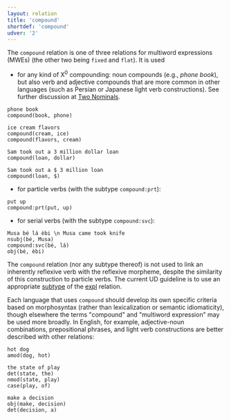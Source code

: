 ```yaml
---
layout: relation
title: 'compound'
shortdef: 'compound'
udver: '2'
---
```


The `compound` relation is one of three relations for multiword expressions (MWEs) (the other two being `fixed` and `flat`). It is used 

- for any kind of X<sup>0</sup> compounding: noun compounds (e.g., *phone book*), but also verb and
adjective compounds that are more common in other languages (such as Persian or Japanese light verb constructions). 
See further discussion at [Two Nominals](/workgroups/newdoc/two_nominals.html).

~~~ sdparse
phone book
compound(book, phone)
~~~

~~~ sdparse
ice cream flavors
compound(cream, ice)
compound(flavors, cream)
~~~

~~~ sdparse
Sam took out a 3 million dollar loan
compound(loan, dollar)
~~~

~~~ sdparse
Sam took out a $ 3 million loan
compound(loan, $)
~~~

- for particle verbs (with the subtype `compound:prt`):

~~~ sdparse
put up
compound:prt(put, up)
~~~

- for serial verbs (with the subtype `compound:svc`):

~~~ sdparse
Musa bé lá èbi \n Musa came took knife
nsubj(bé, Musa)
compound:svc(bé, lá)
obj(bé, èbi)
~~~

The `compound` relation (nor any subtype thereof) is not used to link an inherently reflexive verb with the reflexive morpheme, despite the similarity of this construction to particle verbs. The current UD guideline is to use an appropriate [subtype](/u/dep/expl.html#reflexives) of the [expl]() relation.

Each language that uses `compound` should develop its own specific criteria based on morphosyntax (rather than lexicalization or semantic idiomaticity),
though elsewhere the terms "compound" and "multiword expression" may be used more broadly.
In English, for example, adjective-noun combinations, prepositional phrases, and light verb constructions are better described 
with other relations:

~~~ sdparse
hot dog
amod(dog, hot)
~~~

~~~ sdparse
the state of play
det(state, the)
nmod(state, play)
case(play, of)
~~~

~~~ sdparse
make a decision
obj(make, decision)
det(decision, a)
~~~

<!-- Interlanguage links updated Po lis 14 15:35:15 CET 2022 -->
